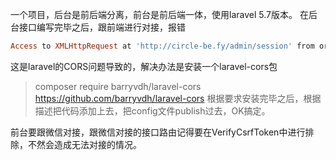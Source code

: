 一个项目，后台是前后端分离，前台是前后端一体，使用laravel 5.7版本。
在后台接口编写完毕之后，跟前端进行对接，报错
```ruby
Access to XMLHttpRequest at 'http://circle-be.fy/admin/session' from origin 'http://localhost:4200' has been blocked by CORS policy: No 'Access-Control-Allow-Origin' header is present on the requested resource.
```
这是laravel的CORS问题导致的，解决办法是安装一个laravel-cors包
>composer require barryvdh/laravel-cors     
>https://github.com/barryvdh/laravel-cors
根据要求安装完毕之后，根据描述把代码添加上去，把config文件publish过去，OK搞定。

前台要跟微信对接，跟微信对接的接口路由记得要在VerifyCsrfToken中进行排除，不然会造成无法对接的情况。